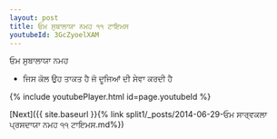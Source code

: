 ```yaml
---
layout: post
title: ਓਮ ਸੁਬਾਲਾਯਾ ਨਮਹ ੧੧ ਟਾਇਮਸ
youtubeId: 3GcZyoelXAM
---
```

 
 
 ਓਮ ਸੁਬਾਲਾਯਾ ਨਮਹ  
 
 -  ਜਿਸ ਕੋਲ ਉਹ ਤਾਕਤ ਹੈ ਜੋ ਦੂਜਿਆਂ ਦੀ ਸੇਵਾ ਕਰਦੀ ਹੈ 
 
  
 
  
 
 
 
 
 
 


{% include youtubePlayer.html id=page.youtubeId %}
 
[Next]({{ site.baseurl }}{% link  split1/_posts/2014-06-29-ਓਮ ਸਾਰ੍ਵਕਲਾ ਪ੍ਰਸਦਾਯਾ ਨਮਹ ੧੧ ਟਾਇਮਸ.md%})
 
